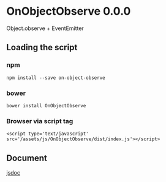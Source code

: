 # OnObjectObserve 0.0.0
Object.observe + EventEmitter

## Loading the script

### npm
````
npm install --save on-object-observe
````

### bower
````
bower install OnObjectObserve
````

### Browser via script tag
````
<script type='text/javascript' src='/assets/js/OnObjectObserve/dist/index.js'></script>
````

## Document
[jsdoc](http://htmlpreview.github.io/?https://github.com/qkrcjfgus33/OnObjectObserve/blob/master/doc/index.html)


